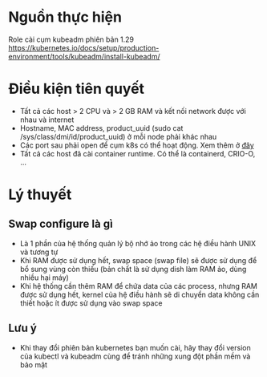 # Nguồn thực hiện
Role cài cụm kubeadm phiên bản 1.29
https://kubernetes.io/docs/setup/production-environment/tools/kubeadm/install-kubeadm/
# Điều kiện tiên quyết
- Tất cả các host > 2 CPU và > 2 GB RAM và kết nối network được với nhau và internet
- Hostname, MAC address, product_uuid (sudo cat /sys/class/dmi/id/product_uuid) ở mỗi node phải khác nhau
- Các port sau phải open để cụm k8s có thể hoạt động. Xem thêm ở [đây](https://kubernetes.io/docs/reference/networking/ports-and-protocols/)
- Tất cả các host đã cài container runtime. Có thể là containerd, CRIO-O, ...
# Lý thuyết
## Swap configure là gì
- Là 1 phần của hệ thống quản lý bộ nhớ ảo trong các hệ điều hành UNIX và tương tự
- Khi RAM được sử dụng hết, swap space (swap file) sẽ được sử dụng để bổ sung vùng còn thiếu (bản chất là sử dụng dish làm RAM ảo, dùng nhiều hại máy)
- Khi hệ thống cần thêm RAM để chứa data của các process, nhưng RAM được sử dụng hết, kernel của hệ điều hành sẽ di chuyển data không cần thiết hoặc ít được sử dụng vào swap space
## Lưu ý
- Khi thay đổi phiên bản kubernetes bạn muốn cài, hãy thay đổi version của kubectl và kubeadm cùng để tránh những xung đột phần mềm và bảo mật
